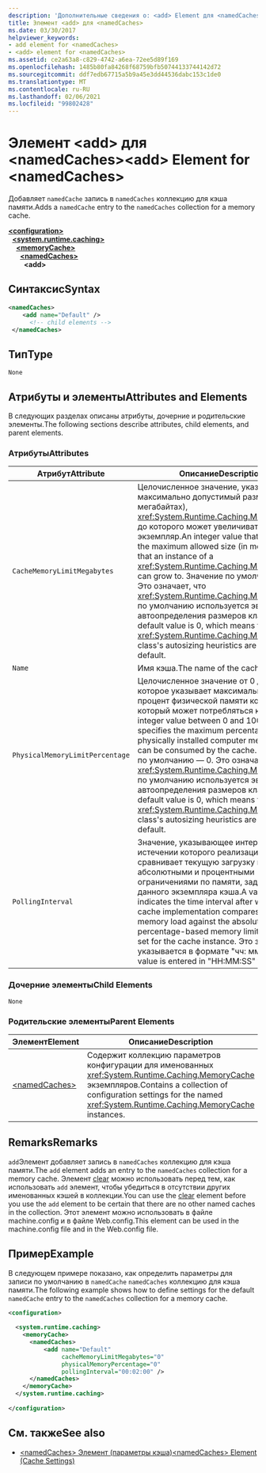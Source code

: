 ```yaml
---
description: 'Дополнительные сведения о: <add> Element для <namedCaches>'
title: Элемент <add> для <namedCaches>
ms.date: 03/30/2017
helpviewer_keywords:
- add element for <namedCaches>
- <add> element for <namedCaches>
ms.assetid: ce2a63a8-c829-4742-a6ea-72ee5d89f169
ms.openlocfilehash: 1485b80fa84268f68759bfb50744133744142d72
ms.sourcegitcommit: ddf7edb67715a5b9a45e3dd44536dabc153c1de0
ms.translationtype: MT
ms.contentlocale: ru-RU
ms.lasthandoff: 02/06/2021
ms.locfileid: "99802428"
---
```

# <a name="add-element-for-namedcaches"></a><span data-ttu-id="9101f-103">Элемент \<add> для \<namedCaches></span><span class="sxs-lookup"><span data-stu-id="9101f-103">\<add> Element for \<namedCaches></span></span>

<span data-ttu-id="9101f-104">Добавляет `namedCache` запись в `namedCaches` коллекцию для кэша памяти.</span><span class="sxs-lookup"><span data-stu-id="9101f-104">Adds a `namedCache` entry to the `namedCaches` collection for a memory cache.</span></span>  
  
[**\<configuration>**](../configuration-element.md)\
&nbsp;&nbsp;[**\<system.runtime.caching>**](system-runtime-caching-element-cache-settings.md)\
&nbsp;&nbsp;&nbsp;&nbsp;[**\<memoryCache>**](memorycache-element-cache-settings.md)\
&nbsp;&nbsp;&nbsp;&nbsp;&nbsp;&nbsp;[**\<namedCaches>**](namedcaches-element-cache-settings.md)\
&nbsp;&nbsp;&nbsp;&nbsp;&nbsp;&nbsp;&nbsp;&nbsp;**\<add>**  
  
## <a name="syntax"></a><span data-ttu-id="9101f-105">Синтаксис</span><span class="sxs-lookup"><span data-stu-id="9101f-105">Syntax</span></span>  
  
```xml  
<namedCaches>  
    <add name="Default" />  
      <!-- child elements -->  
 </namedCaches>  
```  
  
## <a name="type"></a><span data-ttu-id="9101f-106">Тип</span><span class="sxs-lookup"><span data-stu-id="9101f-106">Type</span></span>  

 `None`  
  
## <a name="attributes-and-elements"></a><span data-ttu-id="9101f-107">Атрибуты и элементы</span><span class="sxs-lookup"><span data-stu-id="9101f-107">Attributes and Elements</span></span>  

 <span data-ttu-id="9101f-108">В следующих разделах описаны атрибуты, дочерние и родительские элементы.</span><span class="sxs-lookup"><span data-stu-id="9101f-108">The following sections describe attributes, child elements, and parent elements.</span></span>  
  
### <a name="attributes"></a><span data-ttu-id="9101f-109">Атрибуты</span><span class="sxs-lookup"><span data-stu-id="9101f-109">Attributes</span></span>  
  
|<span data-ttu-id="9101f-110">Атрибут</span><span class="sxs-lookup"><span data-stu-id="9101f-110">Attribute</span></span>|<span data-ttu-id="9101f-111">Описание</span><span class="sxs-lookup"><span data-stu-id="9101f-111">Description</span></span>|  
|-|-|  
|`CacheMemoryLimitMegabytes`|<span data-ttu-id="9101f-112">Целочисленное значение, указывающее максимально допустимый размер (в мегабайтах), <xref:System.Runtime.Caching.MemoryCache> до которого может увеличиваться экземпляр.</span><span class="sxs-lookup"><span data-stu-id="9101f-112">An integer value that specifies the maximum allowed size (in megabytes) that an instance of a <xref:System.Runtime.Caching.MemoryCache> can grow to.</span></span> <span data-ttu-id="9101f-113">Значение по умолчанию — 0. Это означает, что <xref:System.Runtime.Caching.MemoryCache> по умолчанию используется эвристика автоопределения размеров класса.</span><span class="sxs-lookup"><span data-stu-id="9101f-113">The default value is 0, which means that the <xref:System.Runtime.Caching.MemoryCache> class's autosizing heuristics are used by default.</span></span>|  
|`Name`|<span data-ttu-id="9101f-114">Имя кэша.</span><span class="sxs-lookup"><span data-stu-id="9101f-114">The name of the cache.</span></span>|  
|`PhysicalMemoryLimitPercentage`|<span data-ttu-id="9101f-115">Целочисленное значение от 0 до 100, которое указывает максимальный процент физической памяти компьютера, который может потребляться кэшем.</span><span class="sxs-lookup"><span data-stu-id="9101f-115">An integer value between 0 and 100 that specifies the maximum percentage of physically installed computer memory that can be consumed by the cache.</span></span> <span data-ttu-id="9101f-116">Значение по умолчанию — 0. Это означает, что <xref:System.Runtime.Caching.MemoryCache> по умолчанию используется эвристика автоопределения размеров класса.</span><span class="sxs-lookup"><span data-stu-id="9101f-116">The default value is 0, which means that the <xref:System.Runtime.Caching.MemoryCache> class's autosizing heuristics are used by default.</span></span>|  
|`PollingInterval`|<span data-ttu-id="9101f-117">Значение, указывающее интервал, по истечении которого реализация кэша сравнивает текущую загрузку памяти с абсолютными и процентными ограничениями по памяти, заданными для данного экземпляра кэша.</span><span class="sxs-lookup"><span data-stu-id="9101f-117">A value that indicates the time interval after which the cache implementation compares the current memory load against the absolute and percentage-based memory limits that are set for the cache instance.</span></span> <span data-ttu-id="9101f-118">Это значение указывается в формате "чч: мм: СС".</span><span class="sxs-lookup"><span data-stu-id="9101f-118">This value is entered in "HH:MM:SS" format.</span></span>|  
  
### <a name="child-elements"></a><span data-ttu-id="9101f-119">Дочерние элементы</span><span class="sxs-lookup"><span data-stu-id="9101f-119">Child Elements</span></span>  

 `None`  
  
### <a name="parent-elements"></a><span data-ttu-id="9101f-120">Родительские элементы</span><span class="sxs-lookup"><span data-stu-id="9101f-120">Parent Elements</span></span>  
  
|<span data-ttu-id="9101f-121">Элемент</span><span class="sxs-lookup"><span data-stu-id="9101f-121">Element</span></span>|<span data-ttu-id="9101f-122">Описание</span><span class="sxs-lookup"><span data-stu-id="9101f-122">Description</span></span>|  
|-------------|-----------------|  
|[\<namedCaches>](namedcaches-element-cache-settings.md)|<span data-ttu-id="9101f-123">Содержит коллекцию параметров конфигурации для именованных <xref:System.Runtime.Caching.MemoryCache> экземпляров.</span><span class="sxs-lookup"><span data-stu-id="9101f-123">Contains a collection of configuration settings for the named <xref:System.Runtime.Caching.MemoryCache> instances.</span></span>|  
  
## <a name="remarks"></a><span data-ttu-id="9101f-124">Remarks</span><span class="sxs-lookup"><span data-stu-id="9101f-124">Remarks</span></span>  

 <span data-ttu-id="9101f-125">`add`Элемент добавляет запись в `namedCaches` коллекцию для кэша памяти.</span><span class="sxs-lookup"><span data-stu-id="9101f-125">The `add` element adds an entry to the `namedCaches` collection for a memory cache.</span></span> <span data-ttu-id="9101f-126">Элемент [clear](clear-element-for-namedcaches.md) можно использовать перед тем, как использовать `add` элемент, чтобы убедиться в отсутствии других именованных кэшей в коллекции.</span><span class="sxs-lookup"><span data-stu-id="9101f-126">You can use the [clear](clear-element-for-namedcaches.md) element before you use the `add` element to be certain that there are no other named caches in the collection.</span></span> <span data-ttu-id="9101f-127">Этот элемент можно использовать в файле machine.config и в файле Web.config.</span><span class="sxs-lookup"><span data-stu-id="9101f-127">This element can be used in the machine.config file and in the Web.config file.</span></span>  
  
## <a name="example"></a><span data-ttu-id="9101f-128">Пример</span><span class="sxs-lookup"><span data-stu-id="9101f-128">Example</span></span>  

 <span data-ttu-id="9101f-129">В следующем примере показано, как определить параметры для записи по умолчанию в `namedCache` `namedCaches` коллекцию для кэша памяти.</span><span class="sxs-lookup"><span data-stu-id="9101f-129">The following example shows how to define settings for the default `namedCache` entry to the `namedCaches` collection for a memory cache.</span></span>  
  
```xml  
<configuration>  
  
  <system.runtime.caching>  
    <memoryCache>  
      <namedCaches>  
          <add name="Default"
               cacheMemoryLimitMegabytes="0"
               physicalMemoryPercentage="0"  
               pollingInterval="00:02:00" />  
      </namedCaches>  
    </memoryCache>  
  </system.runtime.caching>  
  
</configuration>  
```  
  
## <a name="see-also"></a><span data-ttu-id="9101f-130">См. также</span><span class="sxs-lookup"><span data-stu-id="9101f-130">See also</span></span>

- [<span data-ttu-id="9101f-131">\<namedCaches> Элемент (параметры кэша)</span><span class="sxs-lookup"><span data-stu-id="9101f-131">\<namedCaches> Element (Cache Settings)</span></span>](namedcaches-element-cache-settings.md)
